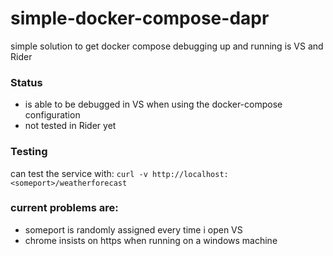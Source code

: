 # simple-docker-compose-dapr
simple solution to get docker compose debugging up and running is VS and Rider

### Status
 - is able to be debugged in VS when using the docker-compose configuration
 - not tested in Rider yet

### Testing
can test the service with: `curl -v http://localhost:<someport>/weatherforecast`

### current problems are:
 - someport is randomly assigned every time i open VS
 - chrome insists on https when running on a windows machine
